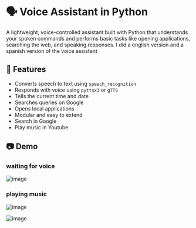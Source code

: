 # 🗣️ Voice Assistant in Python

A lightweight, voice-controlled assistant built with Python that understands your spoken commands and performs basic tasks like opening applications, searching the web, and speaking responses.
I did a english version and a spanish version of the voice assistant

## 🚀 Features

-  Converts speech to text using `speech_recognition`
-  Responds with voice using `pyttsx3` or `gTTS`
-  Tells the current time and date
-  Searches queries on Google
-  Opens local applications
-  Modular and easy to extend
-  Search in Google
-  Play music in Youtube

## 📷 Demo
### waiting for voice
![image](https://github.com/user-attachments/assets/cbfb2e87-4335-4749-9d9d-408bca06ec8e)
### playing music
![image](https://github.com/user-attachments/assets/9ef7ad5e-1cf1-4b08-8ef0-d7ac05f2c165)

![image](https://github.com/user-attachments/assets/5a61dc19-c9a0-4e05-ba42-6fefa09a7de0)


